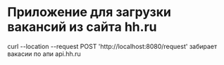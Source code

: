 # Приложение для загрузки вакансий из сайта hh.ru

curl --location --request POST 'http://localhost:8080/request'
забирает вакасии по апи api.hh.ru

